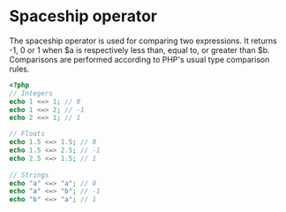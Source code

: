 # Spaceship operator

The spaceship operator is used for comparing two expressions. It returns -1, 0 or 1 when $a is respectively less than, equal to, or greater than $b. Comparisons are performed according to PHP's usual type comparison rules.

```php
<?php
// Integers
echo 1 <=> 1; // 0
echo 1 <=> 2; // -1
echo 2 <=> 1; // 1

// Floats
echo 1.5 <=> 1.5; // 0
echo 1.5 <=> 2.5; // -1
echo 2.5 <=> 1.5; // 1
 
// Strings
echo "a" <=> "a"; // 0
echo "a" <=> "b"; // -1
echo "b" <=> "a"; // 1
```
